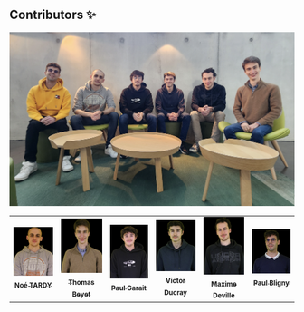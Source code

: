 ## Contributors ✨
![Equipe ping 2025](Contributors/ping2025.png)
<table>
  <tr>
    <td align="center">
      <a href="https://fr.linkedin.com/in/noé-tardy-77727b266">
        <img src="Contributors/NoeTardy.jpg" width="100px;" alt="NoeTardy"/>
        <br/>
        <sub><b>Noé TARDY</b></sub>
      </a>
      <br/>
    </td>
    <td align="center">
      <a href="https://fr.linkedin.com/in/thomas-beyet">
        <img src="Contributors/ThomasBeyet.jpg" width="100px;" alt="ThomasBeyet"/>
        <br/>
        <sub><b>Thomas Beyet</b></sub>
      </a>
      <br/>
    </td>
    <td align="center">
      <a href="https://fr.linkedin.com/in/paul-garait-a00447160">
        <img src="Contributors/PaulGarait.jpg" width="100px;" alt="PaulGarait"/>
        <br/>
        <sub><b>Paul Garait</b></sub>
      </a>
      <br/>
    </td>
    <td align="center">
      <a href="https://fr.linkedin.com/in/victor-ducray">
        <img src="Contributors/VictorDucray.jpg" width="100px;" alt="VictorDucray"/>
        <br/>
        <sub><b>Victor Ducray</b></sub>
      </a>
      <br/>
    </td>
     </td>
    <td align="center">
      <a href="https://fr.linkedin.com/in/maxime-deville-19a99b21b">
        <img src="Contributors/MaximeDeville.jpg" width="100px;" alt="MaximeDeville"/>
        <br/>
        <sub><b>Maxime Deville</b></sub>
      </a>
      <br/>
    </td>
  <td align="center">
      <a href="https://fr.linkedin.com/in/paul-bligny-331141151">
        <img src="Contributors/PaulBligny.jpg" width="100px;" alt="PaulBligny"/>
        <br/>
        <sub><b>Paul Bligny</b></sub>
      </a>
      <br/>
    </td>
  </tr>
</table>
